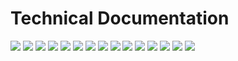 # Technical Documentation

![](documentation/instrumentation-buoy-technical-doc-page-001.jpg)
![](documentation/instrumentation-buoy-technical-doc-page-002.jpg)
![](documentation/instrumentation-buoy-technical-doc-page-003.jpg)
![](documentation/instrumentation-buoy-technical-doc-page-004.jpg)
![](documentation/instrumentation-buoy-technical-doc-page-005.jpg)
![](documentation/instrumentation-buoy-technical-doc-page-006.jpg)
![](documentation/instrumentation-buoy-technical-doc-page-007.jpg)
![](documentation/instrumentation-buoy-technical-doc-page-008.jpg)
![](documentation/instrumentation-buoy-technical-doc-page-009.jpg)
![](documentation/instrumentation-buoy-technical-doc-page-0010.jpg)
![](documentation/instrumentation-buoy-technical-doc-page-0011.jpg)
![](documentation/instrumentation-buoy-technical-doc-page-0012.jpg)
![](documentation/instrumentation-buoy-technical-doc-page-0013.jpg)
![](documentation/instrumentation-buoy-technical-doc-page-0014.jpg)
![](documentation/instrumentation-buoy-technical-doc-page-0015.jpg)
